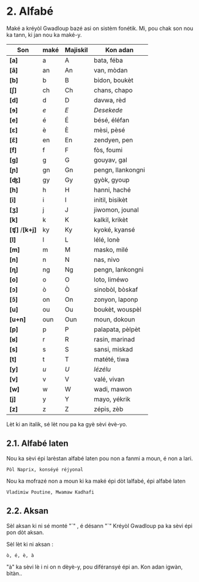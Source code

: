 # 2. Alfabé

Maké a kréyòl Gwadloup bazé asi on sistèm fonétik. Mi, pou chak son nou ka tann, ki jan nou ka maké-y.

| Son                 | maké | Majiskil | Kon adan           |
| ------------------- | ---- | -------- | ------------------ |
| **[a]**             | a    | A        | bata, féba         |
| **[ã]**             | an   | An       | van, mòdan         |
| **[b]**             | b    | B        | bidon, boukèt      |
| **[∫]**             | ch   | Ch       | chans, chapo       |
| **[d]**             | d    | D        | davwa, rèd         |
| **[ɘ]**             | *e*  | *E*      | *Desekede*         |
| **[e]**             | é    | É        | bésé, éléfan       |
| **[ɛ]**             | è    | È        | mèsi, pèsé         |
| **[ɛ̃]**             | en   | En       | zendyen, pen       |
| **[f]**             | f    | F        | fòs, foumi         |
| **[g]**             | g    | G        | gouyav, gal        |
| **[ɲ]**             | gn   | Gn       | pengn, llankongni  |
| **[ʤ]**             | gy   | Gy       | gyòk, gyoup        |
| **[h]**             | h    | H        | hanni, haché       |
| **[i]**             | i    | I        | initil, bisikèt    |
| **[ʒ]**             | j    | J        | jiwomon, jounal    |
| **[k]**             | k    | K        | kalkil, krikèt     |
| **[ʧ]** /**[k+j]**  | ky   | Ky       | kyoké, kyansé      |
| **[l]**             | l    | L        | lélé, lonè         |
| **[m]**             | m    | M        | masko, milé        |
| **[n]**             | n    | N        | nas, nivo          |
| **[ɳ]**             | ng   | Ng       | pengn, lankongni   |
| **[o]**             | o    | O        | loto, liméwo       |
| **[ɔ]**             | ò    | Ò        | sinobòl, bòskaf    |
| **[ɔ̃]**             | on   | On       | zonyon, laponp     |
| **[u]**             | ou   | Ou       | boukèt, wouspèl    |
| **[u+n]**           | oun  | Oun      | moun, dokoun       |
| **[p]**             | p    | P        | palapata, pèlpèt   |
| **[ʁ]**             | r    | R        | rasin, marinad     |
| **[s]**             | s    | S        | sansi, miskad      |
| **[t]**             | t    | T        | matété, tiwa       |
| **[y]**             | *u*  | *U*      | *lézélu*           |
| **[v]**             | v    | V        | valé, vivan        |
| **[w]**             | w    | W        | wadi, mawon        |
| **[j]**             | y    | Y        | mayo, yékrik       |
| **[z]**             | z    | Z        | zépis, zèb         |


Lèt ki an italik, sé lèt nou pa ka gyè sèvi èvè-yo.


## 2.1. Alfabé laten

Nou ka sèvi épi larèstan alfabé laten pou non a fanmi a moun, é non a lari.

```
Pòl Naprix, konséyé réjyonal
```

Nou ka mofrazé non a moun ki ka maké épi dòt lalfabé, épi alfabé laten

```
Vladimiw Poutine, Mwamaw Kadhafi
```

## 2.2. Aksan

Sèl aksan ki ni sé monté "´" , é désann "`" 
Kréyòl Gwadloup pa ka sèvi épi pon dòt aksan.

Sèl lèt ki ni aksan :

```
ò, é, è, à
```

"à" ka sèvi lè i ni on n dèyè-y, pou diféransyé épi an. Kon adan igwàn, bitàn..

